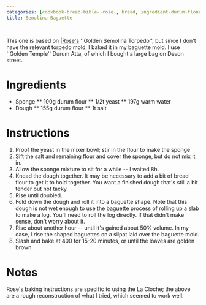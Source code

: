 ```yaml
---
categories: [cookbook-bread-bible--rose-, bread, ingredient-durum-flour]
title: Semolina Baguette

---
```

This one is based on [|Rose's](bread-bible--rose-.html) ''Golden Semolina Torpedo'', but since I don't have the relevant torpedo mold, I baked it in my baguette mold.  I use ''Golden Temple'' Durum Atta, of which I bought a large bag on Devon street.

# Ingredients

* Sponge
** 100g durum flour
** 1/2t yeast
** 197g warm water
* Dough
** 155g durum flour
** 1t salt
# Instructions

 1. Proof the yeast in the mixer bowl; stir in the flour to make the sponge
 1. Sift the salt and remaining flour and cover the sponge, but do not mix it in.
 1. Allow the sponge mixture to sit for a while -- I waited 8h.
 1. Knead the dough together.  It may be necessary to add a bit of bread flour to get it to hold together.  You want a finished dough that's still a bit tender but not tacky.
 1. Rise until doubled.
 1. Fold down the dough and roll it into a baguette shape.  Note that this dough is not wet enough to use the baguette process of rolling up a slab to make a log.  You'll need to roll the log directly.  If that didn't make sense, don't worry about it.
 1. Rise about another hour -- until it's gained about 50% volume.  In my case, I rise the shaped baguettes on a silpat laid over the baguette mold.
 1. Slash and bake at 400 for 15-20 minutes, or until the loaves are golden brown.
# Notes

Rose's baking instructions are specific to using the La Cloche; the above are a rough reconstruction of what I tried, which seemed to work well.
